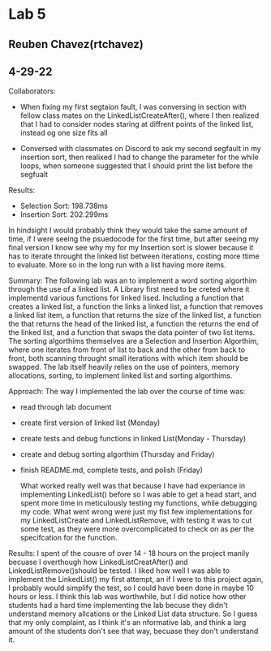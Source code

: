 # Lab 5

## Reuben Chavez(rtchavez)

## 4-29-22

Collaborators:

- When fixing my first segtaion fault, I was conversing in section with fellow class mates on the LinkedListCreateAfter(), where I then realized that I had to consider nodes staring at diffrent points of the linked list, instead og one size fits all

- Conversed with classmates on Discord to ask my second segfault in my insertion sort, then realixed I had to change the parameter for the while loops, when someone suggested that I should print the list before the segfualt


Results:
    
        
- Selection Sort: 198.738ms
-  Insertion Sort: 202.299ms
    
In hindsight I would probably think they would take the same amount of time, if I were seeing the psuedocode for the first time, but after seeing my final version I know see why my for my Insertion sort is slower because it has to iterate throught the linked list between iterations, costing more ttime to evaluate. More so in the long run with a list having more items.

Summary:
    The following lab was an to implement a word sorting algorthim through the use of a linked list. A Library first need to be creted where it implementd various functions for linked lised. Including a function that creates a linked list, a function the links a linked list, a function that removes a linked list item, a function that returns the size of the linked list, a function the that returns the head of the linked list, a function the returns the end of the linked list, and a function that swaps the data pointer of two list items. The sorting algorthims themselves are a Selection and Insertion Algorthim, where one iterates from front of list to back and the other from back to front, both scanning throught small iterations with which item should be swapped. The lab itself heavily relies on the use of pointers, memory allocations, sorting, to implement linked list and sorting algorthims.


Approach:
    The way I implemented the lab over the course of time was: 
         
- read through lab document
- create first version of linked list (Monday)
- create tests and debug functions in linked List(Monday - Thursday)
- create and debug sorting algorthim (Thursday and Friday)
- finish README.md, complete tests, and polish (Friday)

    What worked really well was that because I have had experiance in implementing LinkedList() before so I was able to get a head start, and spent more time in meticulously testing my functions, while debugging my code.  What went wrong were just my fist few implementations for my LinkedListCreate and LinkedListRemove, with testing it was to cut some test, as they were more overcomplicated to check on as per the specifcation for the function.

Results:
    I spent of the cousre of over 14 - 18 hours on the project manily becuase I overthough how LinkedListCreatAfter() and LinkedListRemove()should be tested. I liked how well I was able to implement the LinkedList() my first attempt, an if I were to this project again, I probably would simplify the test, so I could have been done in maybe 10 hours or less. I think this lab was worthwhile, but I did notice how other students had a hard time implementing the lab becuse they didn't understand memory allcations or the Linked List data structure. So I guess that my only complaint, as I think it's an nformative lab, and think a larg amount of the students don't see that way, becuase they don't understand it.
